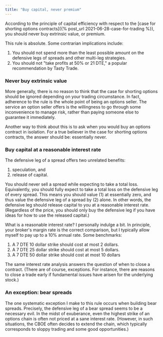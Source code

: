 ```yaml
---
title: "Buy capital, never premium"
---
```


According to the principle of capital efficiency with respect to the [case for shorting options contracts]({% post_url 2021-06-28-case-for-trading %}), you should never buy extrinsic value, or premium.

This rule is absolute. Some contrarian implications include:

1. You should not spend more than the least possible amount on the defensive legs of spreads and other multi-leg strategies.
2. You should not "take profits at 50% or 21 DTE," a popular recommendation by Tasty Trade.



### Never buy extrinsic value

More generally, there is no reason to think that the case for shorting options should be ignored depending on your trading circumstance. In fact, adherence to the rule is the whole point of being an options seller. The service an option seller offers is the willingness to go through some inconvenience to manage risk, rather than paying someone else to guarantee it immediately.

Another way to think about this is to ask when you would buy an options contract in isolation. For a true believer in the case for shorting options contracts, the answer should be: essentially never.


### Buy capital at a reasonable interest rate

The defensive leg of a spread offers two unrelated benefits: 

1. speculation, and
2. release of capital.

You should never sell a spread while expecting to take a total loss. Equivalently, you should fully expect to take a total loss on the defensive leg of every spread. This means you should value (1) at essentially zero, and thus value the defensive leg of a spread by (2) alone. In other words, the defensive leg should release capital to you at a reasonable interest rate. (Regardless of the price, you should only buy the defensive leg if you have ideas for how to use the released capital.)

What is a reasonable interest rate? I personally indulge a bit. In principle, your broker's margin rate is the correct comparison, but I typically allow myself to pay up to a 10% annual rate. Some benchmarks:

1. A 7 DTE 10 dollar strike should cost at most 2 dollars.
2. A 7 DTE 25 dollar strike should cost at most 5 dollars.
3. A 7 DTE 50 dollar strike should cost at most 10 dollars

The same interest rate analysis answers the question of when to close a contract. (There are of course, exceptions. For instance, there are reasons to close a trade early if fundamental issues have arisen for the underlying stock.)


### An exception: bear spreads

The one systematic exception I make to this rule occurs when building bear spreads. Precisely, the defensive leg of a bear spread seems to be a necessary evil. In the midst of exuberance, even the highest strike of an options chain is often not priced at a sane interest rate. (However, in such situations, the CBOE often decides to extend the chain, which typically corresponds to sloppy trading and some good opportunities.)
